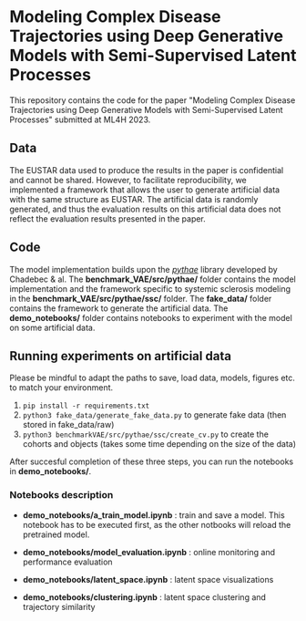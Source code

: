 # Modeling Complex Disease Trajectories using Deep Generative Models with Semi-Supervised Latent Processes

This repository contains the code for the paper "Modeling Complex Disease Trajectories using Deep Generative
Models with Semi-Supervised Latent Processes" submitted at ML4H 2023. 

## Data

The EUSTAR data used to produce the results in the paper is confidential and cannot be shared. However, to facilitate reproducibility, we implemented a framework that allows the user to generate artificial data with the same structure as EUSTAR. The artificial data is randomly generated, and thus the evaluation results on this artificial data does not reflect the evaluation results presented in the paper.

## Code 
The model implementation builds upon the 
<cite>[pythae][1]</cite> library developed by Chadebec & al. The **benchmark_VAE/src/pythae/** folder contains the model implementation and the framework specific to systemic sclerosis modeling in the **benchmark_VAE/src/pythae/ssc/** folder. The **fake_data/** folder contains the framework to generate the artificial data. The **demo_notebooks/** folder contains notebooks to experiment with the model on some artificial data.

 ## Running experiments on artificial data
 
 Please be mindful to adapt the paths to save, load data, models, figures etc. to match your environment.
1.  `pip install -r requirements.txt`
2.  `python3 fake_data/generate_fake_data.py` to generate fake data (then stored in fake_data/raw)
3. `python3 benchmarkVAE/src/pythae/ssc/create_cv.py` to create the cohorts and objects (takes some time depending on the size of the data)

After succesful completion of these three steps, you can run the notebooks in **demo_notebooks/**.


### Notebooks description

* **demo_notebooks/a_train_model.ipynb** : train and save a model. This notebook has to be executed first, as the other notbooks will reload the pretrained model.

* **demo_notebooks/model_evaluation.ipynb** : online monitoring and performance evaluation

* **demo_notebooks/latent_space.ipynb** : latent space visualizations 

* **demo_notebooks/clustering.ipynb** : latent space clustering and trajectory similarity

[1]: https://pypi.org/project/pythae/
